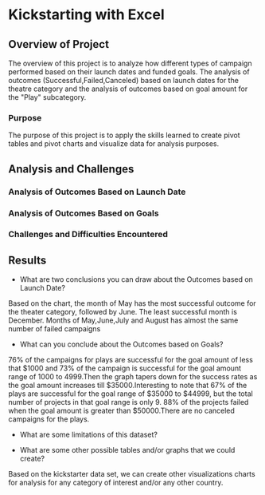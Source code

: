 
# Kickstarting with Excel

## Overview of Project
The overview of this project is to analyze how different types of campaign performed based on their launch dates and funded goals.
The analysis of outcomes (Successful,Failed,Canceled) based on launch dates for the theatre category and the analysis of outcomes based on goal amount
for the "Play" subcategory.

### Purpose

The purpose of this project is to apply the skills learned to create pivot tables and pivot charts and visualize data for analysis purposes.

## Analysis and Challenges

### Analysis of Outcomes Based on Launch Date


### Analysis of Outcomes Based on Goals

### Challenges and Difficulties Encountered

## Results

- What are two conclusions you can draw about the Outcomes based on Launch Date?

Based on the chart, the month of May has the most successful outcome for the theater category, followed by June. The least successful month is December.
Months of May,June,July and August has almost the same number of failed campaigns

- What can you conclude about the Outcomes based on Goals?

76% of the campaigns for plays are successful for the goal amount of less that $1000 and 73% of the campaign is successful for the goal amount range of 1000 to 4999.Then the graph tapers down for the success rates as the goal amount increases till $35000.Interesting to note that 67% of the plays are successful for the goal range of $35000 to $44999, but the total number of projects in that goal range is only 9.
88% of the projects failed when the goal amount is greater than $50000.There are no canceled campaigns for the plays.

- What are some limitations of this dataset?


- What are some other possible tables and/or graphs that we could create?

Based on the kickstarter data set, we can create other visualizations charts for analysis for any category of interest and/or any other country.